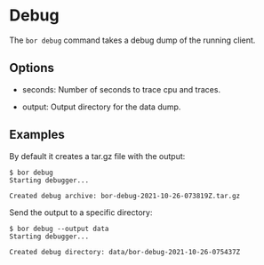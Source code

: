 
# Debug

The ```bor debug``` command takes a debug dump of the running client.

## Options

- seconds: Number of seconds to trace cpu and traces.

- output: Output directory for the data dump.

## Examples

By default it creates a tar.gz file with the output:

```
$ bor debug
Starting debugger...                                                                                 
                                                                                                     
Created debug archive: bor-debug-2021-10-26-073819Z.tar.gz
```

Send the output to a specific directory:

```
$ bor debug --output data
Starting debugger...

Created debug directory: data/bor-debug-2021-10-26-075437Z
```
